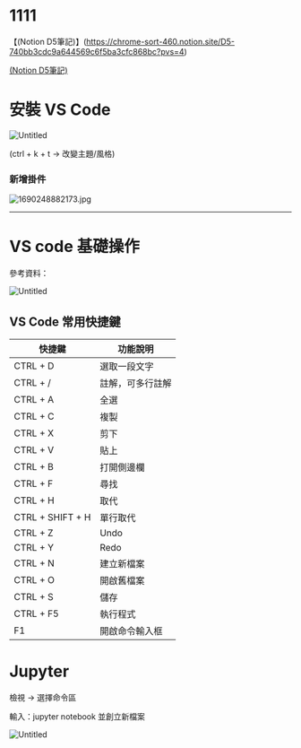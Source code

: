# 1111
【(Notion D5筆記)】(https://chrome-sort-460.notion.site/D5-740bb3cdc9a644569c6f5ba3cfc868bc?pvs=4)

[(Notion D5筆記)](https://chrome-sort-460.notion.site/D5-740bb3cdc9a644569c6f5ba3cfc868bc?pvs=4)

# 安裝 VS Code

![Untitled](https://i.imgur.com/reWy7WS.png)

(ctrl + k + t → 改變主題/風格)

### 新增掛件

![1690248882173.jpg](https://i.imgur.com/aHDxHvV.jpeg)

---

# VS code 基礎操作

參考資料：

[](https://ithelp.ithome.com.tw/articles/10260826)

![Untitled](https://s3-us-west-2.amazonaws.com/secure.notion-static.com/ee9fa54d-d4d6-419b-9028-2bcccd44ede5/Untitled.png)

## **VS Code 常用快捷鍵**

| 快捷鍵 | 功能說明 |
| --- | --- |
| CTRL + D | 選取一段文字 |
| CTRL + / | 註解，可多行註解 |
| CTRL + A | 全選 |
| CTRL + C | 複製 |
| CTRL + X | 剪下 |
| CTRL + V | 貼上 |
| CTRL + B | 打開側邊欄 |
| CTRL + F | 尋找 |
| CTRL + H | 取代 |
| CTRL + SHIFT + H | 單行取代 |
| CTRL + Z | Undo |
| CTRL + Y | Redo |
| CTRL + N | 建立新檔案 |
| CTRL + O | 開啟舊檔案 |
| CTRL + S | 儲存 |
| CTRL + F5 | 執行程式 |
| F1 | 開啟命令輸入框 |

# Jupyter

檢視 → 選擇命令區 

輸入：jupyter notebook 並創立新檔案

![Untitled](https://s3-us-west-2.amazonaws.com/secure.notion-static.com/08896669-0d5b-4549-8d3a-bed593cec9d9/Untitled.png)
